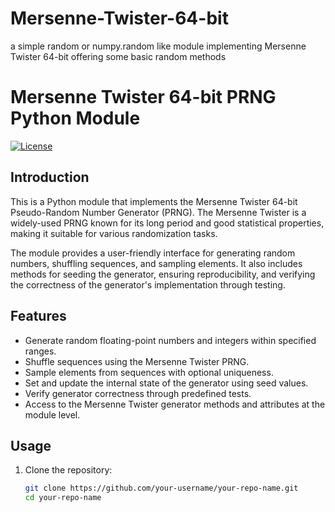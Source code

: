 # Mersenne-Twister-64-bit
a simple random or numpy.random like module implementing Mersenne Twister 64-bit offering some basic random methods

# Mersenne Twister 64-bit PRNG Python Module

[![License](https://img.shields.io/badge/license-MIT-blue.svg)](LICENSE)

## Introduction

This is a Python module that implements the Mersenne Twister 64-bit Pseudo-Random Number Generator (PRNG). The Mersenne Twister is a widely-used PRNG known for its long period and good statistical properties, making it suitable for various randomization tasks.

The module provides a user-friendly interface for generating random numbers, shuffling sequences, and sampling elements. It also includes methods for seeding the generator, ensuring reproducibility, and verifying the correctness of the generator's implementation through testing.

## Features

- Generate random floating-point numbers and integers within specified ranges.
- Shuffle sequences using the Mersenne Twister PRNG.
- Sample elements from sequences with optional uniqueness.
- Set and update the internal state of the generator using seed values.
- Verify generator correctness through predefined tests.
- Access to the Mersenne Twister generator methods and attributes at the module level.

## Usage

1. Clone the repository:

   ```bash
   git clone https://github.com/your-username/your-repo-name.git
   cd your-repo-name
